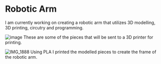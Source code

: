 # Robotic Arm
I am currently working on creating a robotic arm that utilizes 3D modelling, 3D printing, circutry and programming. 

![image](https://user-images.githubusercontent.com/74799496/149646589-cc4e3126-61c8-4664-8311-688b045fd90d.png)
These are some of the pieces that will be sent to a 3D printer for printing. 

![IMG_1888](https://user-images.githubusercontent.com/74799496/149646850-132427ff-d799-4559-83f8-fa5c52704a32.jpg)
Using PLA I printed the modelled pieces to create the frame of the robotic arm. 
